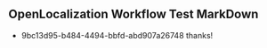 ## OpenLocalization Workflow Test MarkDown
* 9bc13d95-b484-4494-bbfd-abd907a26748 
thanks!<!--HONumber=Mar16_HO2-->
